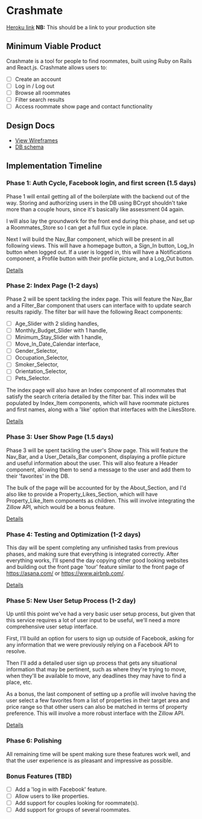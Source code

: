 # Crashmate

[Heroku link][heroku] **NB:** This should be a link to your production site

[heroku]: http://www.herokuapp.com

## Minimum Viable Product

Crashmate is a tool for people to find roommates, built using Ruby on Rails and
React.js. Crashmate allows users to:

<!-- This is a Markdown checklist. Use it to keep track of your progress! -->

- [ ] Create an account
- [ ] Log in / Log out
- [ ] Browse all roommates
- [ ] Filter search results
- [ ] Access roommate show page and contact functionality

## Design Docs
* [View Wireframes][view]
* [DB schema][schema]

[view]: ./docs/views.md
[schema]: ./docs/schema.md

## Implementation Timeline

### Phase 1: Auth Cycle, Facebook login, and first screen (1.5 days)

Phase 1 will entail getting all of the boilerplate with the backend out of the
way. Storing and authorizing users in the DB using BCrypt shouldn't take more
than a couple hours, since it's basically like assessment 04 again.

I will also lay the groundwork for the front end during this phase, and set up
a Roommates_Store so I can get a full flux cycle in place.

Next I will build the Nav_Bar component, which will be present in all following
views. This will have a homepage button, a Sign_In button, Log_In button when
logged out. If a user is logged in, this will have a Notifications component, a
Profile button with their profile picture, and a Log_Out button.

[Details][phase-one]

### Phase 2: Index Page (1-2 days)

Phase 2 will be spent tackling the index page. This will feature the Nav_Bar
and a Filter_Bar component that users can interface with to update search results
rapidly. The filter bar will have the following React components:
- [ ] Age_Slider with 2 sliding handles,
- [ ] Monthly_Budget_Slider with 1 handle,
- [ ] Minimum_Stay_Slider with 1 handle,
- [ ] Move_In_Date_Calendar interface,
- [ ] Gender_Selector,
- [ ] Occupation_Selector,
- [ ] Smoker_Selector,
- [ ] Orientation_Selector,
- [ ] Pets_Selector.

The index page will also have an Index component of all roommates that satisfy
the search criteria detailed by the filter bar. This index will be populated by
Index_Item components, which will have roommate pictures and first names, along
with a 'like' option that interfaces with the LikesStore.

[Details][phase-two]

### Phase 3: User Show Page (1.5 days)

Phase 3 will be spent tackling the user's Show page. This will feature the
Nav_Bar, and a User_Details_Bar component, displaying a profile picture and
useful information about the user. This will also feature a Header component,
allowing them to send a message to the user and add them to their 'favorites'
in the DB.

The bulk of the page will be accounted for by the About_Section, and I'd also like
to provide a Property_Likes_Section, which will have Property_Like_Item components
as children. This will involve integrating the Zillow API, which would be a bonus
feature.

[Details][phase-three]

### Phase 4: Testing and Optimization (1-2 days)

This day will be spent completing any unfinished tasks from previous phases,
and making sure that everything is integrated correctly. After everything
works, I'll spend the day copying other good looking websites and building out
the front page 'tour' feature similar to the front page of https://asana.com/ or
https://www.airbnb.com/.

[Details][phase-four]

### Phase 5: New User Setup Process (1-2 day)

Up until this point we've had a very basic user setup process, but given that
this service requires a lot of user input to be useful, we'll need a more
comprehensive user setup interface.

First, I'll build an option for users to sign up outside of Facebook, asking for
any information that we were previously relying on a Facebook API to resolve.

Then I'll add a detailed user sign up process that gets any situational information
that may be pertinent, such as where they're trying to move, when they'll be
available to move, any deadlines they may have to find a place, etc.

As a bonus, the last component of setting up a profile will involve having the
user select a few favorites from a list of properties in their target area and
price range so that other users can also be matched in terms of property
preference. This will involve a more robust interface with the Zillow API.

[Details][phase-five]

### Phase 6: Polishing

All remaining time will be spent making sure these features work well, and that
the user experience is as pleasant and impressive as possible.

### Bonus Features (TBD)
- [ ] Add a 'log in with Facebook' feature.
- [ ] Allow users to like properties.
- [ ] Add support for couples looking for roommate(s).
- [ ] Add support for groups of several roommates.

[phase-one]: ./docs/phases/phase1.md
[phase-two]: ./docs/phases/phase2.md
[phase-three]: ./docs/phases/phase3.md
[phase-four]: ./docs/phases/phase4.md
[phase-five]: ./docs/phases/phase5.md
